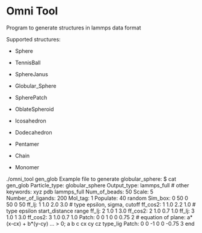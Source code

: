 # Omni Tool

Program to generate structures in lammps data format

Supported structures:

- Sphere
- TennisBall
- SphereJanus
- Globular_Sphere
- SpherePatch
- OblateSpheroid

- Icosahedron
- Dodecahedron
- Pentamer

- Chain
- Monomer


./omni_tool gen_glob
Example file to generate globular_sphere:
$ cat gen_glob
Particle_type: globular_sphere
Output_type: lammps_full # other keywords: xyz pdb lammps_full
Num_of_beads: 50
Scale: 5
Number_of_ligands: 200
Mol_tag: 1
Populate: 40 random
Sim_box: 0 50 0 50 0 50
ff_lj: 1 1.0 2.0 3.0 # type epsilon, sigma, cutoff
ff_cos2: 1 1.0 2.2 1.0 # type epsilon start_distance range
ff_lj: 2 1.0 1 3.0
ff_cos2: 2 1.0 0.7 1.0
ff_lj: 3 1.0 1 3.0
ff_cos2: 3 1.0 0.7 1.0
Patch: 0 0 1 0 0 0.75 2 # equation of plane: a*(x-cx) + b*(y-cy) ... > 0; a b c cx cy cz type_lig
Patch: 0 0 -1 0 0 -0.75 3
end


